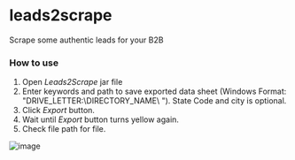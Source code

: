 # leads2scrape
Scrape some authentic leads for your B2B

### How to use
1. Open _Leads2Scrape_ jar file
2. Enter keywords and path to save exported data sheet (Windows Format: "DRIVE_LETTER:\DIRECTORY_NAME\ "). State Code and city is optional.
3. Click _Export_ button.
4. Wait until _Export_ button turns yellow again.
5. Check file path for file.

![image](https://github.com/soleilector/leads2scrape/assets/144566342/f0e0b365-58d1-463b-8786-618ec13b1edb)
